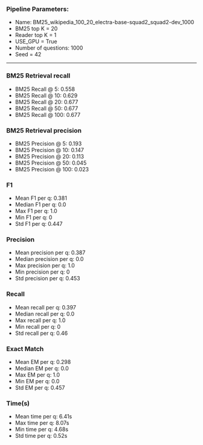 ### Pipeline Parameters:
* Name: BM25_wikipedia_100_20_electra-base-squad2_squad2-dev_1000
* BM25 top K = 20
* Reader top K = 1
* USE_GPU = True
* Number of questions: 1000
* Seed = 42
------
### BM25 Retrieval recall 
* BM25 Recall @ 5: 0.558
* BM25 Recall @ 10: 0.629
* BM25 Recall @ 20: 0.677
* BM25 Recall @ 50: 0.677
* BM25 Recall @ 100: 0.677
### BM25 Retrieval precision 
* BM25 Precision @ 5: 0.193
* BM25 Precision @ 10: 0.147
* BM25 Precision @ 20: 0.113
* BM25 Precision @ 50: 0.045
* BM25 Precision @ 100: 0.023
### F1 
* Mean F1 per q: 0.381
* Median F1 per q: 0.0
* Max F1 per q: 1.0
* Min F1 per q: 0
* Std F1 per q: 0.447
### Precision 
* Mean precision per q: 0.387
* Median precision per q: 0.0
* Max precision per q: 1.0
* Min precision per q: 0
* Std precision per q: 0.453
### Recall 
* Mean recall per q: 0.397
* Median recall per q: 0.0
* Max recall per q: 1.0
* Min recall per q: 0
* Std recall per q: 0.46
### Exact Match 
* Mean EM per q: 0.298
* Median EM per q: 0.0
* Max EM per q: 1.0
* Min EM per q: 0.0
* Std EM per q: 0.457
### Time(s) 
* Mean time per q: 6.41s
* Max time per q: 8.07s
* Min time per q: 4.68s
* Std time per q: 0.52s
